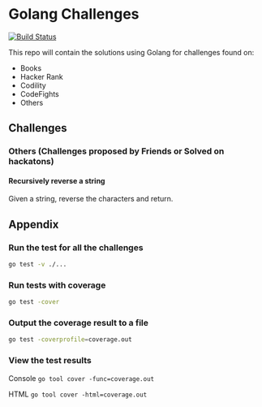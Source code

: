 # Golang Challenges

[![Build Status](https://travis-ci.org/geektimus/go-challenges.svg?branch=master)](https://travis-ci.org/geektimus/go-challenges)

This repo will contain the solutions using Golang for challenges found on:

* Books
* Hacker Rank
* Codility
* CodeFights
* Others

## Challenges

### Others (Challenges proposed by Friends or Solved on hackatons)

#### Recursively reverse a string

Given a string, reverse the characters and return.

## Appendix

### Run the test for all the challenges

```bash
go test -v ./...
```

### Run tests with coverage

```bash
go test -cover
```

### Output the coverage result to a file

```bash
go test -coverprofile=coverage.out
```

### View the test results

Console `go tool cover -func=coverage.out`

HTML `go tool cover -html=coverage.out`
